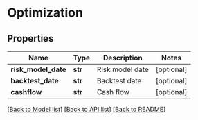 # Optimization


## Properties
Name | Type | Description | Notes
------------ | ------------- | ------------- | -------------
**risk_model_date** | **str** | Risk model date | [optional] 
**backtest_date** | **str** | Backtest date | [optional] 
**cashflow** | **str** | Cash flow | [optional] 

[[Back to Model list]](../README.md#documentation-for-models) [[Back to API list]](../README.md#documentation-for-api-endpoints) [[Back to README]](../README.md)


